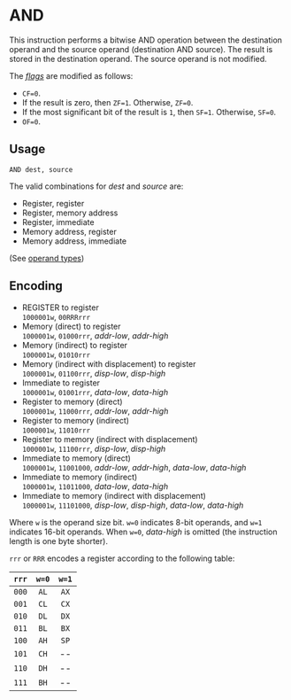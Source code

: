 # AND

This instruction performs a bitwise AND operation between the destination operand and the source operand (destination AND source). The result is stored in the destination operand. The source operand is not modified.

The [_flags_](../cpu#flags) are modified as follows:

- `CF=0`.
- If the result is zero, then `ZF=1`. Otherwise, `ZF=0`.
- If the most significant bit of the result is `1`, then `SF=1`. Otherwise, `SF=0`.
- `OF=0`.

## Usage

```vonsim
AND dest, source
```

The valid combinations for _dest_ and _source_ are:

- Register, register
- Register, memory address
- Register, immediate
- Memory address, register
- Memory address, immediate

(See [operand types](../assembly#operands))

## Encoding

- REGISTER to register  
  `1000001w`, `00RRRrrr`
- Memory (direct) to register  
  `1000001w`, `01000rrr`, _addr-low_, _addr-high_
- Memory (indirect) to register  
  `1000001w`, `01010rrr`
- Memory (indirect with displacement) to register  
  `1000001w`, `01100rrr`, _disp-low_, _disp-high_
- Immediate to register  
  `1000001w`, `01001rrr`, _data-low_, _data-high_
- Register to memory (direct)  
  `1000001w`, `11000rrr`, _addr-low_, _addr-high_
- Register to memory (indirect)  
  `1000001w`, `11010rrr`
- Register to memory (indirect with displacement)  
  `1000001w`, `11100rrr`, _disp-low_, _disp-high_
- Immediate to memory (direct)  
  `1000001w`, `11001000`, _addr-low_, _addr-high_, _data-low_, _data-high_
- Immediate to memory (indirect)  
  `1000001w`, `11011000`, _data-low_, _data-high_
- Immediate to memory (indirect with displacement)  
  `1000001w`, `11101000`, _disp-low_, _disp-high_, _data-low_, _data-high_

Where `w` is the operand size bit. `w=0` indicates 8-bit operands, and `w=1` indicates 16-bit operands. When `w=0`, _data-high_ is omitted (the instruction length is one byte shorter).

`rrr` or `RRR` encodes a register according to the following table:

| `rrr` | `w=0` | `w=1` |
| :---: | :---: | :---: |
| `000` | `AL`  | `AX`  |
| `001` | `CL`  | `CX`  |
| `010` | `DL`  | `DX`  |
| `011` | `BL`  | `BX`  |
| `100` | `AH`  | `SP`  |
| `101` | `CH`  |  --   |
| `110` | `DH`  |  --   |
| `111` | `BH`  |  --   |
